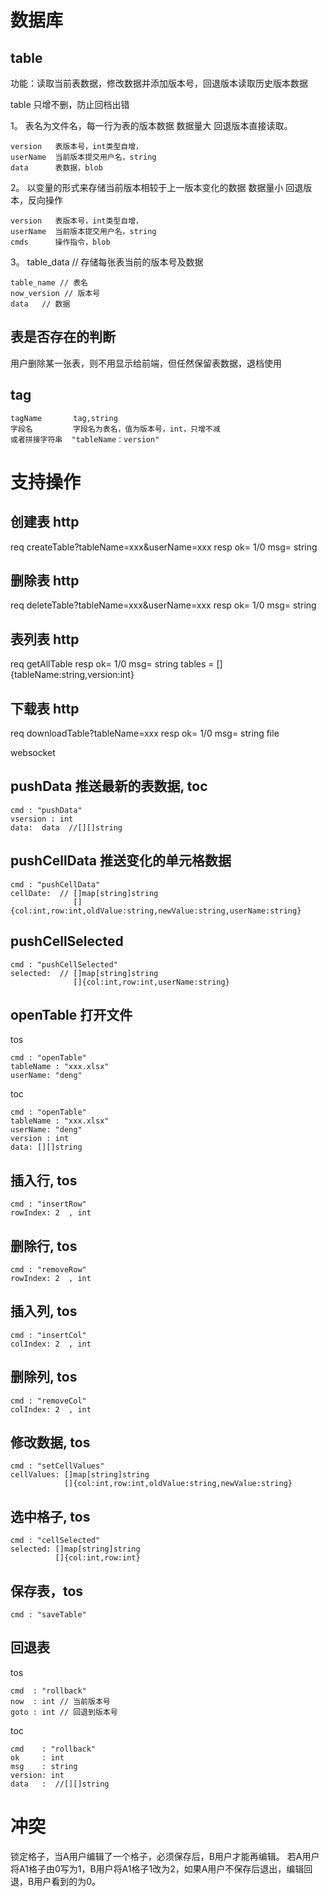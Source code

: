 # 数据库

## table
功能：读取当前表数据，修改数据并添加版本号，回退版本读取历史版本数据

table 只增不删，防止回档出错

1。
表名为文件名，每一行为表的版本数据
数据量大
回退版本直接读取。
```
version   表版本号，int类型自增，
userName  当前版本提交用户名，string
data      表数据，blob
```

2。
以变量的形式来存储当前版本相较于上一版本变化的数据
数据量小
回退版本，反向操作
```
version   表版本号，int类型自增，
userName  当前版本提交用户名，string
cmds      操作指令，blob
```

3。
table_data // 存储每张表当前的版本号及数据
```
table_name // 表名
now_version // 版本号
data   // 数据
```


## 表是否存在的判断
用户删除某一张表，则不用显示给前端，但任然保留表数据，退档使用

## tag
```
tagName       tag,string
字段名         字段名为表名，值为版本号，int，只增不减
或者拼接字符串  "tableName：version"  
```



# 支持操作

## 创建表 http
req  createTable?tableName=xxx&userName=xxx
resp ok= 1/0
     msg= string

## 删除表 http
req  deleteTable?tableName=xxx&userName=xxx
resp ok= 1/0
     msg= string

## 表列表 http
req  getAllTable
resp ok= 1/0
     msg= string
     tables = []{tableName:string,version:int}
        
## 下载表 http
req  downloadTable?tableName=xxx
resp ok= 1/0
     msg= string
     file
        
websocket

## pushData 推送最新的表数据, toc
```
cmd : "pushData"
vsersion : int
data:  data  //[][]string
```

## pushCellData 推送变化的单元格数据
```
cmd : "pushCellData"
cellDate:  // []map[string]string 
              []{col:int,row:int,oldValue:string,newValue:string,userName:string}
```

## pushCellSelected
```
cmd : "pushCellSelected"
selected:  // []map[string]string 
              []{col:int,row:int,userName:string}
```

## openTable 打开文件
tos
```
cmd : "openTable"
tableName : "xxx.xlsx"
userName: "deng"
```

toc
```
cmd : "openTable"
tableName : "xxx.xlsx"
userName: "deng"
version : int
data: [][]string
```

## 插入行, tos
```
cmd : "insertRow"
rowIndex: 2  , int
```

## 删除行, tos
```
cmd : "removeRow"
rowIndex: 2  , int
```

## 插入列, tos
```
cmd : "insertCol"
colIndex: 2  , int
```

## 删除列, tos
```
cmd : "removeCol"
colIndex: 2  , int
```

## 修改数据, tos
```
cmd : "setCellValues"
cellValues: []map[string]string
            []{col:int,row:int,oldValue:string,newValue:string}
```

## 选中格子, tos
```
cmd : "cellSelected"
selected: []map[string]string
          []{col:int,row:int}
```

## 保存表，tos
```
cmd : "saveTable"
```

## 回退表
tos
```
cmd  : "rollback"
now  : int // 当前版本号
goto : int // 回退到版本号
```

toc
```
cmd    : "rollback"
ok     : int
msg    : string
version: int
data   :  //[][]string
```

 
 # 冲突
 
锁定格子，当A用户编辑了一个格子，必须保存后，B用户才能再编辑。
若A用户将A1格子由0写为1，B用户将A1格子1改为2，如果A用户不保存后退出，编辑回退，B用户看到的为0。